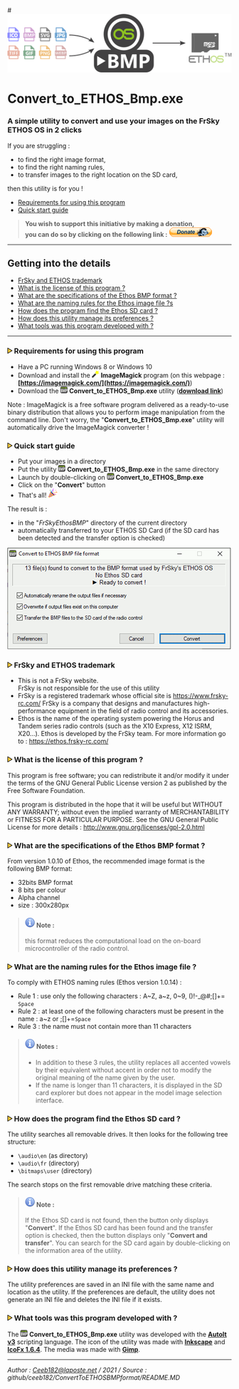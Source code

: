 #![UtilityLogo](Medias/Banner-ConvertToBMPv2.png "A simple utility to convert and use your images on the FrSky ETHOS OS in 2 clicks")
# Convert_to_ETHOS_Bmp.exe

### A simple utility to convert and use your images on the FrSky ETHOS OS in 2 clicks

If you are struggling :
 - to find the right image format,
 - to find the right naming rules,
 - to transfer images to the right location on the SD card,   
 
then this utility is for you !


- [Requirements for using this program](#ERequirements)
- [Quick start guide](#EQuickStart)

>**You wish to support this initiative by making a donation,  
>you can do so by clicking on the following link :** [![<Donate Ceeb182>](Medias/Logo-DonateCeeb182.png "Support via Paypal")](https://www.paypal.com/cgi-bin/webscr?cmd=_s-xclick&hosted_button_id=3H34W6LC74WAS)

--------------------------------------------------

## Getting into the details
- [FrSky and ETHOS trademark](#ETrademark)
- [What is the license of this program ?](#ELicence)
- [What are the specifications of the Ethos BMP format ?](#EEthosBmpFormat)
- [What are the naming rules for the Ethos image file ?s](#ENamingRules)
- [How does the program find the Ethos SD card ?](#EFindSD)
- [How does this utility manage its preferences ?](#EPref)
- [What tools was this program developed with ?](#EDevelop)

--------------------------------------------------

<a name="ERequirements"></a>
### ![Puce>](Medias/Logo-PuceTriJN.png) Requirements for using this program
- Have a PC running Windows 8 or Windows 10
- Download and install the ![ConvertLogo](Medias/Ico-imagemagick16x16.png) **ImageMagick** program (on this webpage : **[https://imagemagick.com/](https://imagemagick.com/)**)
- Download the ![ConvertLogo](Medias/Logo_for_converter_16x15.png) **Convert_to_ETHOS_Bmp.exe** utility (**[download link]()**)

Note : ImageMagick is a free software program delivered as a ready-to-use binary distribution that allows you to perform image manipulation from the command line. Don't worry, the "**Convert_to_ETHOS_Bmp.exe**" utility will automatically drive the ImageMagick converter !

<a name="EQuickStart"></a>
### ![Puce>](Medias/Logo-PuceTriJN.png) Quick start guide
- Put your images in a directory
- Put the utility ![ConvertLogo](Medias/Logo_for_converter_16x15.png) **Convert_to_ETHOS_Bmp.exe** in the same directory
- Launch by double-clicking on ![ConvertLogo](Medias/Logo_for_converter_16x15.png)  **Convert_to_ETHOS_Bmp.exe** 
- Click on the "**Convert**" button
- That's all! ![ConvertLogo](Medias/Ico-partypopper20x20.png) 

The result is :
- in the "*FrSkyEthosBMP*" directory of the current directory
- automatically transferred to your ETHOS SD Card (if the SD card has been detected and the transfer option is checked)

![ConvertLogo](Medias/ConvertToEthosBMP.gif) 

<a name="ETrademark"></a>
### ![Puce>](Medias/Logo-PuceTriJN.png) FrSky and ETHOS trademark
- This is not a FrSky website.  
FrSky is not responsible for the use of this utility
- FrSky is a registered trademark whose official site is https://www.frsky-rc.com/
FrSky is a company that designs and manufactures high-performance equipment in the field of radio control and its accessories.
- Ethos is the name of the operating system powering the Horus and Tandem series radio controls (such as the X10 Express, X12 ISRM, X20...). Ethos is developed by the FrSky team.
For more information go to : https://ethos.frsky-rc.com/

<a name="ELicence"></a>
### ![Puce>](Medias/Logo-PuceTriJN.png) What is the license of this program ?
This program is free software; you can redistribute it and/or modify it under the terms of the GNU General Public License version 2 as published by the Free Software Foundation.

This program is distributed in the hope that it will be useful but WITHOUT ANY WARRANTY; without even the implied warranty of MERCHANTABILITY or FITNESS FOR A PARTICULAR PURPOSE. See the GNU General Public License for more details : http://www.gnu.org/licenses/gpl-2.0.html

<a name="EEthosBmpFormat"></a>
### ![Puce>](Medias/Logo-PuceTriJN.png) What are the specifications of the Ethos BMP format ?
From version 1.0.10 of Ethos, the recommended image format is the following BMP format:
- 32bits BMP format 
- 8 bits per colour
- Alpha channel
- size : 300x280px

>#### ![ConvertLogo](Medias/Logo-Info.png) Note :
> this format reduces the computational load on the on-board microcontroller of the radio control.

<a name="ENamingRules"></a>
### ![Puce>](Medias/Logo-PuceTriJN.png) What are the naming rules for the Ethos image file ?
To comply with ETHOS naming rules (Ethos version 1.0.14) :
- Rule 1 : use only the following characters : A~Z, a~z, 0~9, ()!-_@#;[]+= `Space`
- Rule 2 : at least one of the following characters must be present in the name : a~z or ;[]+=`Space`
- Rule 3 : the name must not contain more than 11 characters

>#### ![ConvertLogo](Medias/Logo-Info.png) Notes :
>- In addition to these 3 rules, the utility replaces all accented vowels by their equivalent without accent in order not to modify the original meaning of the name given by the user.
>- If the name is longer than 11 characters, it is displayed in the SD card explorer but does not appear in the model image selection interface.

<a name="EFindSD"></a>
### ![Puce>](Medias/Logo-PuceTriJN.png) How does the program find the Ethos SD card ?
The utility searches all removable drives.
It then looks for the following tree structure:
- `\audio\en` (as directory)
- `\audio\fr` (directory)
- `\bitmaps\user` (directory)

The search stops on the first removable drive matching these criteria.

>#### ![ConvertLogo](Medias/Logo-Info.png) Note :
>If the Ethos SD card is not found, then the button only displays "**Convert**".
>If the Ethos SD card has been found and the transfer option is checked, then the button displays only "**Convert and transfer**".
>You can search for the SD card again by double-clicking on the information area of the utility.

<a name="EPref"></a>
### ![Puce>](Medias/Logo-PuceTriJN.png) How does this utility manage its preferences ?
The utility preferences are saved in an INI file with the same name and location as the utility. 
If the preferences are default, the utility does not generate an INI file and deletes the INI file if it exists.

<a name="EDevelop"></a>
### ![Puce>](Medias/Logo-PuceTriJN.png) What tools was this program developed with ?
The ![ConvertLogo](Medias/Logo_for_converter_16x15.png) **Convert_to_ETHOS_Bmp.exe** utility was developed with the **[AutoIt v3](https://www.autoitscript.com/site/)** scripting language.
The icon of the utility was made with **[Inkscape](https://inkscape.org/)** and **[IcoFx 1.6.4](https://portableapps.com/apps/graphics_pictures/icofx_portable)**.
The media was made with **[Gimp](https://www.gimp.org/)**.

---------------------------------------------
*Author : Ceeb182@laposte.net / 2021 / Source : github/ceeb182/ConvertToETHOSBMPformat/README.MD*